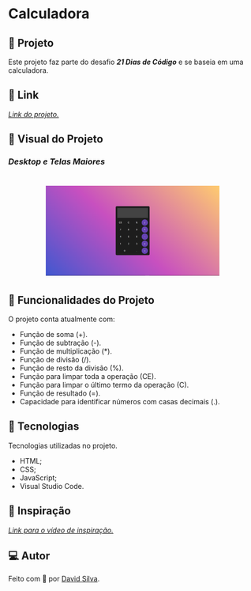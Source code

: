 # **Calculadora**

## :symbols: **Projeto**

Este projeto faz parte do desafio **_21 Dias de Código_** e se baseia em uma calculadora.

## :link: **Link**

_[Link do projeto.](https://davsilvam.github.io/21-dias-de-codigo/04/)_

## :art: **Visual do Projeto**

### _Desktop e Telas Maiores_

<h1 align="center">
    <img src="img/screenshot.png" style="width: 70%;">
</h1>

## :rocket: **Funcionalidades do Projeto**

O projeto conta atualmente com:

- Função de soma (+).
- Função de subtração (-).
- Função de multiplicação (\*).
- Função de divisão (/).
- Função de resto da divisão (%).
- Função para limpar toda a operação (CE).
- Função para limpar o último termo da operação (C).
- Função de resultado (=).
- Capacidade para identificar números com casas decimais (.).

## :wrench: **Tecnologias**

Tecnologias utilizadas no projeto.

- HTML;
- CSS;
- JavaScript;
- Visual Studio Code.

## :balloon: **Inspiração**

_[Link para o vídeo de inspiração.](https://www.youtube.com/watch?v=42TShjXR0m0&t=392s)_

## :computer: **Autor**

Feito com :purple_heart: por [David Silva](https://www.linkedin.com/in/davsilvam/).
